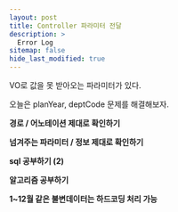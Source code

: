 ```yaml
---
layout: post
title: Controller 파라미터 전달
description: >
  Error Log
sitemap: false
hide_last_modified: true
---
```


VO로 값을 못 받아오는 파라미터가 있다.

오늘은 planYear, deptCode 문제를 해결해보자.
 


**경로 / 어노테이션 제대로 확인하기**

**넘겨주는 파라미터 / 정보 제대로 확인하기**

**sql 공부하기 (2)**

**알고리즘 공부하기**

**1~12월 같은 불변데이터는 하드코딩 처리 가능**